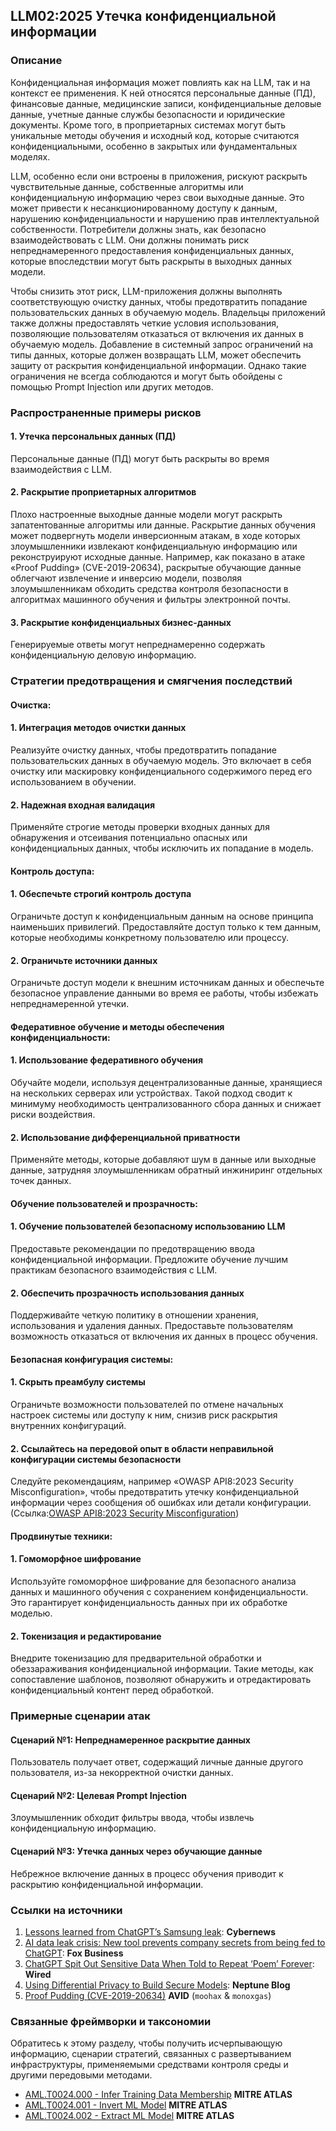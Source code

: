 ## LLM02:2025 Утечка конфиденциальной информации

### Описание

Конфиденциальная информация может повлиять как на LLM, так и на контекст ее применения. К ней относятся персональные данные (ПД), финансовые данные, медицинские записи, конфиденциальные деловые данные, учетные данные службы безопасности и юридические документы. Кроме того, в проприетарных системах могут быть уникальные методы обучения и исходный код, которые считаются конфиденциальными, особенно в закрытых или фундаментальных моделях.

LLM, особенно если они встроены в приложения, рискуют раскрыть чувствительные данные, собственные алгоритмы или конфиденциальную информацию через свои выходные данные. Это может привести к несанкционированному доступу к данным, нарушению конфиденциальности и нарушению прав интеллектуальной собственности. Потребители должны знать, как безопасно взаимодействовать с LLM. Они должны понимать риск непреднамеренного предоставления конфиденциальных данных, которые впоследствии могут быть раскрыты в выходных данных модели.

Чтобы снизить этот риск, LLM-приложения должны выполнять соответствующую очистку данных, чтобы предотвратить попадание пользовательских данных в обучаемую модель. Владельцы приложений также должны предоставлять четкие условия использования, позволяющие пользователям отказаться от включения их данных в обучаемую модель. Добавление в системный запрос ограничений на типы данных, которые должен возвращать LLM, может обеспечить защиту от раскрытия конфиденциальной информации. Однако такие ограничения не всегда соблюдаются и могут быть обойдены с помощью Prompt Injection или других методов.

### Распространенные примеры рисков

#### 1. Утечка персональных данных (ПД)
  Персональные данные (ПД) могут быть раскрыты во время взаимодействия с LLM.
#### 2. Раскрытие проприетарных алгоритмов
  Плохо настроенные выходные данные модели могут раскрыть запатентованные алгоритмы или данные. Раскрытие данных обучения может подвергнуть модели инверсионным атакам, в ходе которых злоумышленники извлекают конфиденциальную информацию или реконструируют исходные данные. Например, как показано в атаке «Proof Pudding» (CVE-2019-20634), раскрытые обучающие данные облегчают извлечение и инверсию модели, позволяя злоумышленникам обходить средства контроля безопасности в алгоритмах машинного обучения и фильтры электронной почты.
#### 3. Раскрытие конфиденциальных бизнес-данных
  Генерируемые ответы могут непреднамеренно содержать конфиденциальную деловую информацию.

### Стратегии предотвращения и смягчения последствий

#### Очистка:

#### 1. Интеграция методов очистки данных
  Реализуйте очистку данных, чтобы предотвратить попадание пользовательских данных в обучаемую модель. Это включает в себя очистку или маскировку конфиденциального содержимого перед его использованием в обучении.
#### 2. Надежная входная валидация
  Применяйте строгие методы проверки входных данных для обнаружения и отсеивания потенциально опасных или конфиденциальных данных, чтобы исключить их попадание в модель.

#### Контроль доступа:

#### 1. Обеспечьте строгий контроль доступа
  Ограничьте доступ к конфиденциальным данным на основе принципа наименьших привилегий. Предоставляйте доступ только к тем данным, которые необходимы конкретному пользователю или процессу.
#### 2. Ограничьте источники данных
  Ограничьте доступ модели к внешним источникам данных и обеспечьте безопасное управление данными во время ее работы, чтобы избежать непреднамеренной утечки.

#### Федеративное обучение и методы обеспечения конфиденциальности:

#### 1. Использование федеративного обучения
  Обучайте модели, используя децентрализованные данные, хранящиеся на нескольких серверах или устройствах. Такой подход сводит к минимуму необходимость централизованного сбора данных и снижает риски воздействия.
#### 2. Использование дифференциальной приватности
  Применяйте методы, которые добавляют шум в данные или выходные данные, затрудняя злоумышленникам обратный инжиниринг отдельных точек данных.

#### Обучение пользователей и прозрачность:

#### 1. Обучение пользователей безопасному использованию LLM
  Предоставьте рекомендации по предотвращению ввода конфиденциальной информации. Предложите обучение лучшим практикам безопасного взаимодействия с LLM.
#### 2. Обеспечить прозрачность использования данных
  Поддерживайте четкую политику в отношении хранения, использования и удаления данных. Предоставьте пользователям возможность отказаться от включения их данных в процесс обучения.

#### Безопасная конфигурация системы:

#### 1. Скрыть преамбулу системы
  Ограничьте возможности пользователей по отмене начальных настроек системы или доступу к ним, снизив риск раскрытия внутренних конфигураций.
#### 2. Ссылайтесь на передовой опыт в области неправильной конфигурации системы безопасности
  Следуйте рекомендациям, например «OWASP API8:2023 Security Misconfiguration», чтобы предотвратить утечку конфиденциальной информации через сообщения об ошибках или детали конфигурации.
  (Ссылка:[OWASP API8:2023 Security Misconfiguration](https://owasp.org/API-Security/editions/2023/en/0xa8-security-misconfiguration/))

#### Продвинутые техники:

#### 1. Гомоморфное шифрование
  Используйте гомоморфное шифрование для безопасного анализа данных и машинного обучения с сохранением конфиденциальности. Это гарантирует конфиденциальность данных при их обработке моделью.
#### 2. Токенизация и редактирование
  Внедрите токенизацию для предварительной обработки и обеззараживания конфиденциальной информации. Такие методы, как сопоставление шаблонов, позволяют обнаружить и отредактировать конфиденциальный контент перед обработкой.

### Примерные сценарии атак

#### Сценарий №1: Непреднамеренное раскрытие данных
  Пользователь получает ответ, содержащий личные данные другого пользователя, из-за некорректной очистки данных.
#### Сценарий №2: Целевая Prompt Injection
  Злоумышленник обходит фильтры ввода, чтобы извлечь конфиденциальную информацию.
#### Сценарий №3: Утечка данных через обучающие данные
  Небрежное включение данных в процесс обучения приводит к раскрытию конфиденциальной информации.

### Ссылки на источники

1. [Lessons learned from ChatGPT’s Samsung leak](https://cybernews.com/security/chatgpt-samsung-leak-explained-lessons/): **Cybernews**
2. [AI data leak crisis: New tool prevents company secrets from being fed to ChatGPT](https://www.foxbusiness.com/politics/ai-data-leak-crisis-prevent-company-secrets-chatgpt): **Fox Business**
3. [ChatGPT Spit Out Sensitive Data When Told to Repeat ‘Poem’ Forever](https://www.wired.com/story/chatgpt-poem-forever-security-roundup/): **Wired**
4. [Using Differential Privacy to Build Secure Models](https://neptune.ai/blog/using-differential-privacy-to-build-secure-models-tools-methods-best-practices): **Neptune Blog**
5. [Proof Pudding (CVE-2019-20634)](https://avidml.org/database/avid-2023-v009/) **AVID** (`moohax` & `monoxgas`)

### Связанные фреймворки и таксономии

Обратитесь к этому разделу, чтобы получить исчерпывающую информацию, сценарии стратегий, связанных с развертыванием инфраструктуры, применяемыми средствами контроля среды и другими передовыми методами.

- [AML.T0024.000 - Infer Training Data Membership](https://atlas.mitre.org/techniques/AML.T0024.000) **MITRE ATLAS**
- [AML.T0024.001 - Invert ML Model](https://atlas.mitre.org/techniques/AML.T0024.001) **MITRE ATLAS**
- [AML.T0024.002 - Extract ML Model](https://atlas.mitre.org/techniques/AML.T0024.002) **MITRE ATLAS**
